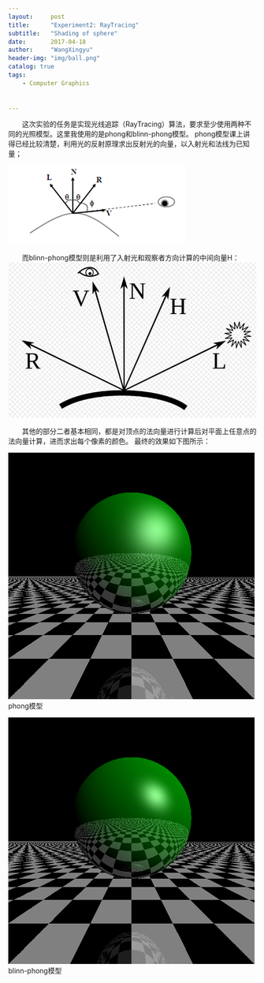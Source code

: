 ```yaml
---
layout:     post
title:      "Experiment2: RayTracing"
subtitle:   "Shading of sphere"
date:       2017-04-18 
author:     "WangXingyu"
header-img: "img/ball.png"
catalog: true
tags:
    - Computer Graphics 
    

---
```


　　这次实验的任务是实现光线追踪（RayTracing）算法，要求至少使用两种不同的光照模型。这里我使用的是phong和blinn-phong模型。
phong模型课上讲得已经比较清楚，利用光的反射原理求出反射光的向量，以入射光和法线为已知量；

![img](/img/in-post/cg-ex2/phong-model.png)

　　而blinn-phong模型则是利用了入射光和观察者方向计算的中间向量H：
![img](/img/in-post/cg-ex2/blinn-phong-model.png)

　　其他的部分二者基本相同，都是对顶点的法向量进行计算后对平面上任意点的法向量计算，进而求出每个像素的颜色。
最终的效果如下图所示：

![img](/img/in-post/cg-ex2/phong.png)
phong模型

![img](/img/in-post/cg-ex2/blinn-phong.png)
blinn-phong模型




